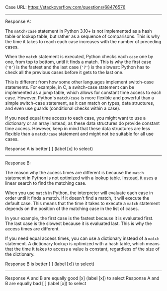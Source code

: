 Case URL: https://stackoverflow.com/questions/68476576

------
Response A:

The `match/case` statement in Python 3.10+ is not implemented as a hash table or lookup table, but rather as a sequence of comparisons. This is why the time it takes to reach each case increases with the number of preceding cases.

When the `match` statement is executed, Python checks each `case` one by one, from top to bottom, until it finds a match. This is why the first case (`'0'`) is the fastest and the last case (`'7'`) is the slowest: Python has to check all the previous cases before it gets to the last one.

This is different from how some other languages implement switch-case statements. For example, in C, a switch-case statement can be implemented as a jump table, which allows for constant time access to each case. However, Python's `match/case` is more flexible and powerful than a simple switch-case statement, as it can match on types, data structures, and even use guards (conditional checks within a case).

If you need equal time access to each case, you might want to use a dictionary or an array instead, as these data structures do provide constant time access. However, keep in mind that these data structures are less flexible than a `match/case` statement and might not be suitable for all use cases.

Response A is better [ ] (label [x] to select)

-------
Response B:

The reason why the access times are different is because the `match` statement in Python is not optimized with a lookup table. Instead, it uses a linear search to find the matching case. 

When you use `match` in Python, the interpreter will evaluate each case in order until it finds a match. If it doesn't find a match, it will execute the default case. This means that the time it takes to execute a `match` statement depends on the position of the matching case in the list of cases.

In your example, the first case is the fastest because it is evaluated first. The last case is the slowest because it is evaluated last. This is why the access times are different.

If you need equal access times, you can use a dictionary instead of a `match` statement. A dictionary lookup is optimized with a hash table, which means that the time it takes to access a value is constant, regardless of the size of the dictionary.

Response B is better [ ] (label [x]) to select)

-------

Response A and B are equally good [x] (label [x]) to select
Response A and B are equally bad [ ] (label [x]) to select
